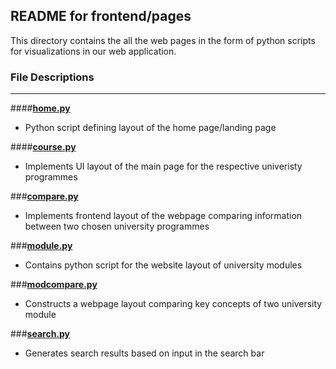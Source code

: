 ## **README for frontend/pages**

This directory contains the all the web pages in the form of python scripts for visualizations in our web application.

### File Descriptions

---

####[**home.py**](home.py)

* Python script defining layout of the home page/landing page

####[**course.py**](course.py)

* Implements UI layout of the main page for the respective univeristy programmes

###[**compare.py**](compare.py)

* Implements frontend layout of the webpage comparing information between two chosen university programmes

###[**module.py**](module.py)

* Contains python script for the website layout of university modules

###[**modcompare.py**](modcompare.py)

* Constructs a webpage layout comparing key concepts of two university module

###[**search.py**](search.py)

* Generates search results based on input in the search bar